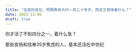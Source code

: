 ```yaml
---
title: "在座的各位，预期寿命大约一百二十多岁，而这又意味着什么？"
date: 2023-11-05
draft: true
---
```


你才活了不到四分之一，着什么急？

那些宣扬和信奉35岁焦虑的人，基本还活在中世纪